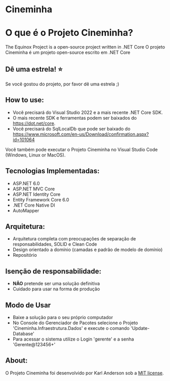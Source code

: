 # Cineminha

O que é o Projeto Cineminha?
=====================
The Equinox Project is a open-source project written in .NET Core
O projeto Cineminha é um projeto open-source escrito em .NET Core

## Dê uma estrela! :star:
Se você gostou do projeto, por favor dê uma estrela ;)

## How to use:
- Você precisará do Visual Studio 2022 e a mais recente .NET Core SDK.
- O mais recente SDK e ferramentas podem ser baixados do https://dot.net/core.
- Você precisará do SqlLocalDb que pode ser baixado do https://www.microsoft.com/en-us/Download/confirmation.aspx?id=101064

Você também pode executar o Projeto Cineminha no Visual Studio Code (Windows, Linux or MacOS).

## Tecnologias Implementadas:

- ASP.NET 6.0
- ASP.NET MVC Core 
- ASP.NET Identity Core
- Entity Framework Core 6.0
- .NET Core Native DI
- AutoMapper

## Arquitetura:

- Arquitetura completa com preocupações de separação de responsabilidades, SOLID e Clean Code
- Design orientado a domínio (camadas e padrão de modelo de domínio)
- Repositório

## Isenção de responsabilidade:
- **NÃO** pretende ser uma solução definitiva
- Cuidado para usar na forma de produção

## Modo de Usar
- Baixe a solução para o seu próprio computador
- No Console do Gerenciador de Pacotes selecione o Projeto 'Cineminha.Infraestrutura.Dados' e execute o comando 'Update-Database'
- Para acessar o sistema utilize o Login 'gerente' e a senha 'Gerente@123456+'

## About:
O Projeto Cineminha foi desenvolvido por Karl Anderson sob a [MIT license](LICENSE).
